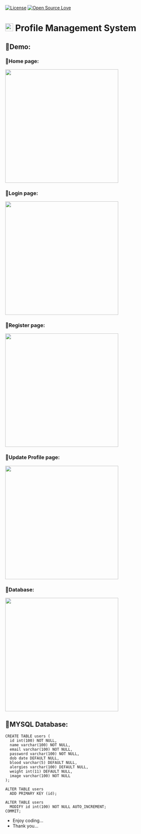 [![License](https://img.shields.io/github/license/imhemantchaubey/profile-management-system)](https://opensource.org/licenses/gpl-license)
[![Open Source Love](https://badges.frapsoft.com/os/v1/open-source.svg?v=102)](https://opensource.org/licenses/gpl-license)

# <img src="https://cdn.pixabay.com/photo/2020/07/14/13/07/icon-5404125_1280.png" width="25"> Profile Management System

## 📌Demo:

### 📌Home page:
<img src="https://user-images.githubusercontent.com/89316018/179353169-491481b5-b90a-4528-ade1-38758d0dcd7c.gif" height="360">

### 📌Login page:
<img src="https://user-images.githubusercontent.com/89316018/179353190-8a74b9b7-7a46-40b3-8367-8b0c0e167ef7.gif" height="360">

### 📌Register page:
<img src="https://user-images.githubusercontent.com/89316018/179353205-8bc145fd-b9a6-4c1d-abe4-c9dca37da856.gif" height="360">

### 📌Update Profile page:
<img src="https://user-images.githubusercontent.com/89316018/179353220-02c62aec-d1df-478f-928d-4f0bcc975da5.gif" height="360">

### 📌Database:
<img src="https://user-images.githubusercontent.com/89316018/179353233-6db96c5d-f9d4-49bc-b34d-70047be73b6b.gif" height="360">

## 📌MYSQL Database:
```
CREATE TABLE users (
  id int(100) NOT NULL,
  name varchar(100) NOT NULL,
  email varchar(100) NOT NULL,
  password varchar(100) NOT NULL,
  dob date DEFAULT NULL,
  blood varchar(5) DEFAULT NULL,
  alergies varchar(100) DEFAULT NULL,
  weight int(11) DEFAULT NULL,
  image varchar(100) NOT NULL
);

ALTER TABLE users
  ADD PRIMARY KEY (id);

ALTER TABLE users
  MODIFY id int(100) NOT NULL AUTO_INCREMENT;
COMMIT;
```

- Enjoy coding...
- Thank you...